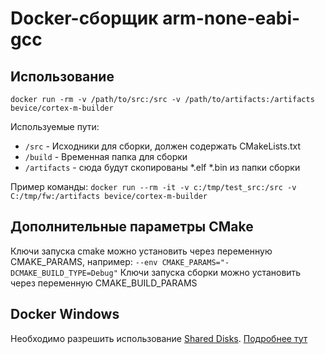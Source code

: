 # Docker-сборщик arm-none-eabi-gcc

## Использование
```docker run -rm -v /path/to/src:/src -v /path/to/artifacts:/artifacts bevice/cortex-m-builder```

Используемые пути:
* ```/src```   - Исходники для сборки, должен содержать CMakeLists.txt
* ```/build``` - Временная папка для сборки
* ```/artifacts``` - сюда будут скопированы *.elf *.bin из папки сборки

Пример команды:
```docker run --rm -it -v c:/tmp/test_src:/src -v C:/tmp/fw:/artifacts bevice/cortex-m-builder```

## Дополнительные параметры CMake
Ключи запуска cmake можно установить через переменную CMAKE_PARAMS, например: ```--env CMAKE_PARAMS="-DCMAKE_BUILD_TYPE=Debug"```
Ключи запуска сборки можно установить через переменную CMAKE_BUILD_PARAMS 

## Docker Windows
Необходимо разрешить использование [Shared Disks](https://docs.docker.com/docker-for-windows/). [Подробнее тут](https://blogs.msdn.microsoft.com/stevelasker/2016/06/14/configuring-docker-for-windows-volumes/)

